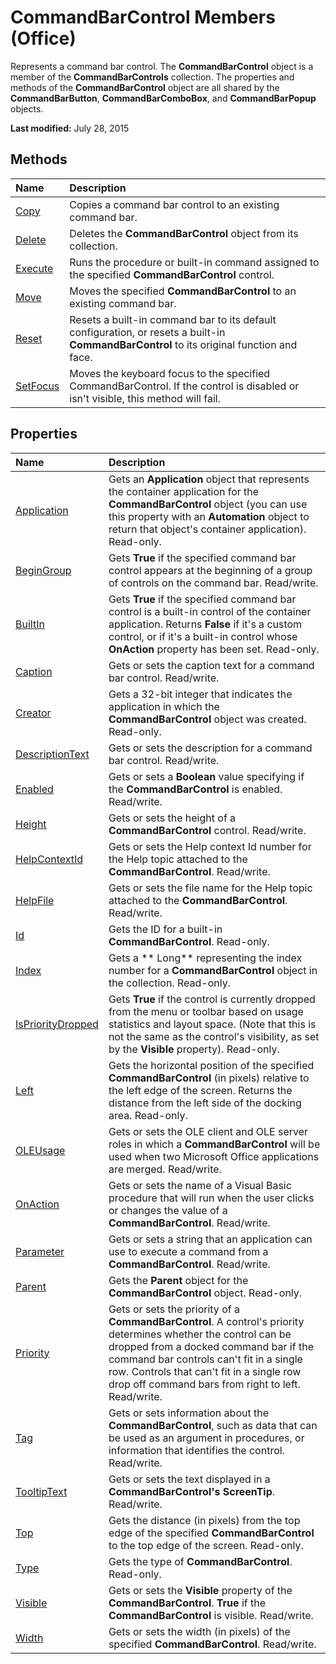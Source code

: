 
# CommandBarControl Members (Office)
Represents a command bar control. The  **CommandBarControl** object is a member of the **CommandBarControls** collection. The properties and methods of the **CommandBarControl** object are all shared by the **CommandBarButton**,  **CommandBarComboBox**, and  **CommandBarPopup** objects.

 **Last modified:** July 28, 2015


## Methods



|**Name**|**Description**|
|:-----|:-----|
| [Copy](4314de01-8a25-0ab4-582f-7a61f62f8a18.md)|Copies a command bar control to an existing command bar.|
| [Delete](eca4abea-092b-0c11-1040-7132318b1bea.md)|Deletes the  **CommandBarControl** object from its collection.|
| [Execute](5b95846f-99c6-93b3-2167-6bd7acf5d508.md)|Runs the procedure or built-in command assigned to the specified  **CommandBarControl** control.|
| [Move](91858a91-49d8-7be6-95b3-491cd9f41235.md)|Moves the specified  **CommandBarControl** to an existing command bar.|
| [Reset](7b2d42c4-ac1c-209e-6fe8-bd5ec91d1c57.md)|Resets a built-in command bar to its default configuration, or resets a built-in  **CommandBarControl** to its original function and face.|
| [SetFocus](e20065eb-a1a3-f750-5585-6e38a328b946.md)|Moves the keyboard focus to the specified CommandBarControl. If the control is disabled or isn't visible, this method will fail.|

## Properties



|**Name**|**Description**|
|:-----|:-----|
| [Application](b89baccc-b6c5-6557-625e-896264f5944e.md)|Gets an  **Application** object that represents the container application for the **CommandBarControl** object (you can use this property with an **Automation** object to return that object's container application). Read-only.|
| [BeginGroup](529b8c23-ec1f-b37b-a40c-9ae6016f4dc0.md)|Gets  **True** if the specified command bar control appears at the beginning of a group of controls on the command bar. Read/write.|
| [BuiltIn](4b3904dc-3376-28e0-6c93-4acff8101e6f.md)|Gets  **True** if the specified command bar control is a built-in control of the container application. Returns **False** if it's a custom control, or if it's a built-in control whose **OnAction** property has been set. Read-only.|
| [Caption](6e625a77-60a9-eaa5-1d75-f5d8b6688180.md)|Gets or sets the caption text for a command bar control. Read/write.|
| [Creator](5c2e361a-fb2b-40c5-b4fb-030734af37e6.md)|Gets a 32-bit integer that indicates the application in which the  **CommandBarControl** object was created. Read-only.|
| [DescriptionText](4f7b8e0d-1f3a-f751-86a7-3378f21ecf3d.md)|Gets or sets the description for a command bar control. Read/write.|
| [Enabled](74105bf5-96a0-09ea-bb00-ef102705372c.md)|Gets or sets a  **Boolean** value specifying if the **CommandBarControl** is enabled. Read/write.|
| [Height](71dace36-3237-e94a-f45f-7d9718f13a69.md)|Gets or sets the height of a  **CommandBarControl** control. Read/write.|
| [HelpContextId](56f41107-92ad-7cb5-f522-7a338f0d8cf9.md)|Gets or sets the Help context Id number for the Help topic attached to the  **CommandBarControl**. Read/write.|
| [HelpFile](2372698e-1c3b-de8b-b671-356fbd9cad6b.md)|Gets or sets the file name for the Help topic attached to the  **CommandBarControl**. Read/write.|
| [Id](0931a07a-4a6b-cc84-a43b-b57ea9a22b78.md)|Gets the ID for a built-in  **CommandBarControl**. Read-only.|
| [Index](0f4e6561-d53a-ed9d-3d24-7306dbe69bd6.md)|Gets a ** Long** representing the index number for a **CommandBarControl** object in the collection. Read-only.|
| [IsPriorityDropped](cc537dd9-3b10-cba1-d8e0-bdf3952a1e23.md)|Gets  **True** if the control is currently dropped from the menu or toolbar based on usage statistics and layout space. (Note that this is not the same as the control's visibility, as set by the **Visible** property). Read-only.|
| [Left](5af66df7-cfaa-bd98-612e-07be6d0d08c5.md)|Gets the horizontal position of the specified  **CommandBarControl** (in pixels) relative to the left edge of the screen. Returns the distance from the left side of the docking area. Read-only.|
| [OLEUsage](c3f818a9-7481-0a2f-aa34-5c7e36ea72c1.md)|Gets or sets the OLE client and OLE server roles in which a  **CommandBarControl** will be used when two Microsoft Office applications are merged. Read/write.|
| [OnAction](05e40fcb-ff67-049f-6386-a9ef20b48c87.md)|Gets or sets the name of a Visual Basic procedure that will run when the user clicks or changes the value of a  **CommandBarControl**. Read/write.|
| [Parameter](6a1fd988-0c3f-3945-307f-e4e647c3642c.md)|Gets or sets a string that an application can use to execute a command from a  **CommandBarControl**. Read/write.|
| [Parent](d6727c3d-7666-2339-1271-d44e4545b97c.md)|Gets the  **Parent** object for the **CommandBarControl** object. Read-only.|
| [Priority](1bb78346-a815-75f8-f2f6-8ecff2b54cbd.md)|Gets or sets the priority of a  **CommandBarControl**. A control's priority determines whether the control can be dropped from a docked command bar if the command bar controls can't fit in a single row. Controls that can't fit in a single row drop off command bars from right to left. Read/write.|
| [Tag](d528c260-09dc-9cb2-d8ce-8476f91ebc7b.md)|Gets or sets information about the  **CommandBarControl**, such as data that can be used as an argument in procedures, or information that identifies the control. Read/write.|
| [TooltipText](03e51dbd-0d5a-5094-545f-4a98a6508b4d.md)|Gets or sets the text displayed in a  **CommandBarControl's** **ScreenTip**. Read/write.|
| [Top](72513f35-86ec-1fde-b056-6d50c06d8a4c.md)|Gets the distance (in pixels) from the top edge of the specified  **CommandBarControl** to the top edge of the screen. Read-only.|
| [Type](a0f20db6-a8a2-98e2-6f4e-efd9043df0c2.md)|Gets the type of  **CommandBarControl**. Read-only.|
| [Visible](9aa5f926-af48-5685-da7f-ea960c4cdbb3.md)|Gets or sets the  **Visible** property of the **CommandBarControl**.  **True** if the **CommandBarControl** is visible. Read/write.|
| [Width](a6821638-9cc8-3a9f-ced0-770f50de7d8c.md)|Gets or sets the width (in pixels) of the specified  **CommandBarControl**. Read/write.|
